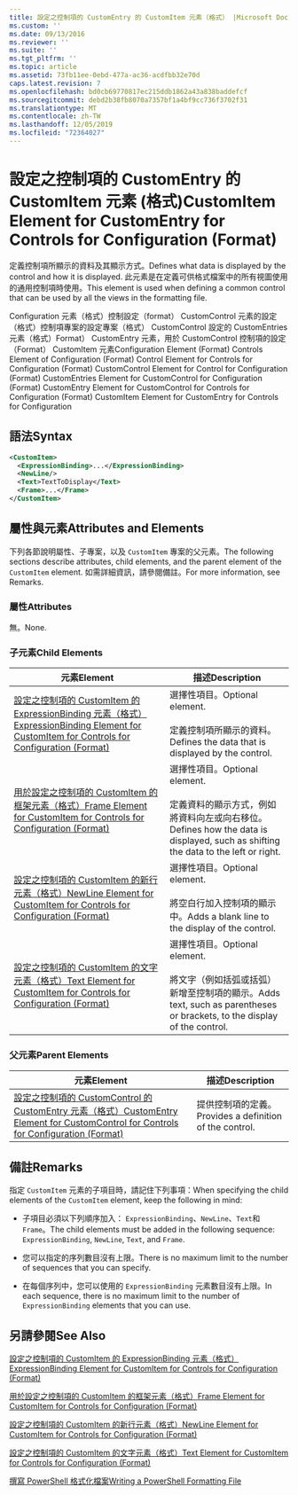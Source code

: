 ```yaml
---
title: 設定之控制項的 CustomEntry 的 CustomItem 元素（格式） |Microsoft Docs
ms.custom: ''
ms.date: 09/13/2016
ms.reviewer: ''
ms.suite: ''
ms.tgt_pltfrm: ''
ms.topic: article
ms.assetid: 73fb11ee-0ebd-477a-ac36-acdfbb32e70d
caps.latest.revision: 7
ms.openlocfilehash: bd0cb69770817ec215ddb1862a43a838baddefcf
ms.sourcegitcommit: debd2b38fb8070a7357bf1a4bf9cc736f3702f31
ms.translationtype: MT
ms.contentlocale: zh-TW
ms.lasthandoff: 12/05/2019
ms.locfileid: "72364027"
---
```

# <a name="customitem-element-for-customentry-for-controls-for-configuration-format"></a><span data-ttu-id="e97e3-102">設定之控制項的 CustomEntry 的 CustomItem 元素 (格式)</span><span class="sxs-lookup"><span data-stu-id="e97e3-102">CustomItem Element for CustomEntry for Controls for Configuration (Format)</span></span>

<span data-ttu-id="e97e3-103">定義控制項所顯示的資料及其顯示方式。</span><span class="sxs-lookup"><span data-stu-id="e97e3-103">Defines what data is displayed by the control and how it is displayed.</span></span> <span data-ttu-id="e97e3-104">此元素是在定義可供格式檔案中的所有視圖使用的通用控制項時使用。</span><span class="sxs-lookup"><span data-stu-id="e97e3-104">This element is used when defining a common control that can be used by all the views in the formatting file.</span></span>

<span data-ttu-id="e97e3-105">Configuration 元素（格式）控制設定（format） CustomControl 元素的設定（格式）控制項專案的設定專案（格式） CustomControl 設定的 CustomEntries 元素（格式）Format） CustomEntry 元素，用於 CustomControl 控制項的設定（Format） CustomItem 元素</span><span class="sxs-lookup"><span data-stu-id="e97e3-105">Configuration Element (Format) Controls Element of Configuration (Format) Control Element for Controls for Configuration (Format) CustomControl Element for Control for Configuration (Format) CustomEntries Element for CustomControl for Configuration (Format) CustomEntry Element for CustomControl for Controls for Configuration (Format) CustomItem Element for CustomEntry for Controls for Configuration</span></span>

## <a name="syntax"></a><span data-ttu-id="e97e3-106">語法</span><span class="sxs-lookup"><span data-stu-id="e97e3-106">Syntax</span></span>

```xml
<CustomItem>
  <ExpressionBinding>...</ExpressionBinding>
  <NewLine/>
  <Text>TextToDisplay</Text>
  <Frame>...</Frame>
</CustomItem>
```

## <a name="attributes-and-elements"></a><span data-ttu-id="e97e3-107">屬性與元素</span><span class="sxs-lookup"><span data-stu-id="e97e3-107">Attributes and Elements</span></span>

<span data-ttu-id="e97e3-108">下列各節說明屬性、子專案，以及 `CustomItem` 專案的父元素。</span><span class="sxs-lookup"><span data-stu-id="e97e3-108">The following sections describe attributes, child elements, and the parent element of the `CustomItem` element.</span></span> <span data-ttu-id="e97e3-109">如需詳細資訊，請參閱備註。</span><span class="sxs-lookup"><span data-stu-id="e97e3-109">For more information, see Remarks.</span></span>

### <a name="attributes"></a><span data-ttu-id="e97e3-110">屬性</span><span class="sxs-lookup"><span data-stu-id="e97e3-110">Attributes</span></span>

<span data-ttu-id="e97e3-111">無。</span><span class="sxs-lookup"><span data-stu-id="e97e3-111">None.</span></span>

### <a name="child-elements"></a><span data-ttu-id="e97e3-112">子元素</span><span class="sxs-lookup"><span data-stu-id="e97e3-112">Child Elements</span></span>

|<span data-ttu-id="e97e3-113">元素</span><span class="sxs-lookup"><span data-stu-id="e97e3-113">Element</span></span>|<span data-ttu-id="e97e3-114">描述</span><span class="sxs-lookup"><span data-stu-id="e97e3-114">Description</span></span>|
|-------------|-----------------|
|[<span data-ttu-id="e97e3-115">設定之控制項的 CustomItem 的 ExpressionBinding 元素（格式）</span><span class="sxs-lookup"><span data-stu-id="e97e3-115">ExpressionBinding Element for CustomItem for Controls for Configuration (Format)</span></span>](./expressionbinding-element-for-customitem-for-controls-for-configuration-format.md)|<span data-ttu-id="e97e3-116">選擇性項目。</span><span class="sxs-lookup"><span data-stu-id="e97e3-116">Optional element.</span></span><br /><br /> <span data-ttu-id="e97e3-117">定義控制項所顯示的資料。</span><span class="sxs-lookup"><span data-stu-id="e97e3-117">Defines the data that is displayed by the control.</span></span>|
|[<span data-ttu-id="e97e3-118">用於設定之控制項的 CustomItem 的框架元素（格式）</span><span class="sxs-lookup"><span data-stu-id="e97e3-118">Frame Element for CustomItem for Controls for Configuration (Format)</span></span>](./frame-element-for-customitem-for-controls-for-configuration-format.md)|<span data-ttu-id="e97e3-119">選擇性項目。</span><span class="sxs-lookup"><span data-stu-id="e97e3-119">Optional element.</span></span><br /><br /> <span data-ttu-id="e97e3-120">定義資料的顯示方式，例如將資料向左或向右移位。</span><span class="sxs-lookup"><span data-stu-id="e97e3-120">Defines how the data is displayed, such as shifting the data to the left or right.</span></span>|
|[<span data-ttu-id="e97e3-121">設定之控制項的 CustomItem 的新行元素（格式）</span><span class="sxs-lookup"><span data-stu-id="e97e3-121">NewLine Element for CustomItem for Controls for Configuration (Format)</span></span>](./newline-element-for-customitem-for-controls-for-configuration-format.md)|<span data-ttu-id="e97e3-122">選擇性項目。</span><span class="sxs-lookup"><span data-stu-id="e97e3-122">Optional element.</span></span><br /><br /> <span data-ttu-id="e97e3-123">將空白行加入控制項的顯示中。</span><span class="sxs-lookup"><span data-stu-id="e97e3-123">Adds a blank line to the display of the control.</span></span>|
|[<span data-ttu-id="e97e3-124">設定之控制項的 CustomItem 的文字元素（格式）</span><span class="sxs-lookup"><span data-stu-id="e97e3-124">Text Element for CustomItem for Controls for Configuration (Format)</span></span>](./text-element-for-customitem-for-controls-for-configuration-format.md)|<span data-ttu-id="e97e3-125">選擇性項目。</span><span class="sxs-lookup"><span data-stu-id="e97e3-125">Optional element.</span></span><br /><br /> <span data-ttu-id="e97e3-126">將文字（例如括弧或括弧）新增至控制項的顯示。</span><span class="sxs-lookup"><span data-stu-id="e97e3-126">Adds text, such as parentheses or brackets, to the display of the control.</span></span>|

### <a name="parent-elements"></a><span data-ttu-id="e97e3-127">父元素</span><span class="sxs-lookup"><span data-stu-id="e97e3-127">Parent Elements</span></span>

|<span data-ttu-id="e97e3-128">元素</span><span class="sxs-lookup"><span data-stu-id="e97e3-128">Element</span></span>|<span data-ttu-id="e97e3-129">描述</span><span class="sxs-lookup"><span data-stu-id="e97e3-129">Description</span></span>|
|-------------|-----------------|
|[<span data-ttu-id="e97e3-130">設定之控制項的 CustomControl 的 CustomEntry 元素（格式）</span><span class="sxs-lookup"><span data-stu-id="e97e3-130">CustomEntry Element for CustomControl for Controls for Configuration (Format)</span></span>](./customentry-element-for-customcontrol-for-controls-for-configuration-format.md)|<span data-ttu-id="e97e3-131">提供控制項的定義。</span><span class="sxs-lookup"><span data-stu-id="e97e3-131">Provides a definition of the control.</span></span>|

## <a name="remarks"></a><span data-ttu-id="e97e3-132">備註</span><span class="sxs-lookup"><span data-stu-id="e97e3-132">Remarks</span></span>

<span data-ttu-id="e97e3-133">指定 `CustomItem` 元素的子項目時，請記住下列事項：</span><span class="sxs-lookup"><span data-stu-id="e97e3-133">When specifying the child elements of the `CustomItem` element, keep the following in mind:</span></span>

- <span data-ttu-id="e97e3-134">子項目必須以下列順序加入： `ExpressionBinding`、`NewLine`、`Text`和 `Frame`。</span><span class="sxs-lookup"><span data-stu-id="e97e3-134">The child elements must be added in the following sequence: `ExpressionBinding`, `NewLine`, `Text`, and `Frame`.</span></span>

- <span data-ttu-id="e97e3-135">您可以指定的序列數目沒有上限。</span><span class="sxs-lookup"><span data-stu-id="e97e3-135">There is no maximum limit to the number of sequences that you can specify.</span></span>

- <span data-ttu-id="e97e3-136">在每個序列中，您可以使用的 `ExpressionBinding` 元素數目沒有上限。</span><span class="sxs-lookup"><span data-stu-id="e97e3-136">In each sequence, there is no maximum limit to the number of `ExpressionBinding` elements that you can use.</span></span>

## <a name="see-also"></a><span data-ttu-id="e97e3-137">另請參閱</span><span class="sxs-lookup"><span data-stu-id="e97e3-137">See Also</span></span>

[<span data-ttu-id="e97e3-138">設定之控制項的 CustomItem 的 ExpressionBinding 元素（格式）</span><span class="sxs-lookup"><span data-stu-id="e97e3-138">ExpressionBinding Element for CustomItem for Controls for Configuration (Format)</span></span>](./expressionbinding-element-for-customitem-for-controls-for-configuration-format.md)

[<span data-ttu-id="e97e3-139">用於設定之控制項的 CustomItem 的框架元素（格式）</span><span class="sxs-lookup"><span data-stu-id="e97e3-139">Frame Element for CustomItem for Controls for Configuration (Format)</span></span>](./frame-element-for-customitem-for-controls-for-configuration-format.md)

[<span data-ttu-id="e97e3-140">設定之控制項的 CustomItem 的新行元素（格式）</span><span class="sxs-lookup"><span data-stu-id="e97e3-140">NewLine Element for CustomItem for Controls for Configuration (Format)</span></span>](./newline-element-for-customitem-for-controls-for-configuration-format.md)

[<span data-ttu-id="e97e3-141">設定之控制項的 CustomItem 的文字元素（格式）</span><span class="sxs-lookup"><span data-stu-id="e97e3-141">Text Element for CustomItem for Controls for Configuration (Format)</span></span>](./text-element-for-customitem-for-controls-for-configuration-format.md)

[<span data-ttu-id="e97e3-142">撰寫 PowerShell 格式化檔案</span><span class="sxs-lookup"><span data-stu-id="e97e3-142">Writing a PowerShell Formatting File</span></span>](./writing-a-powershell-formatting-file.md)
